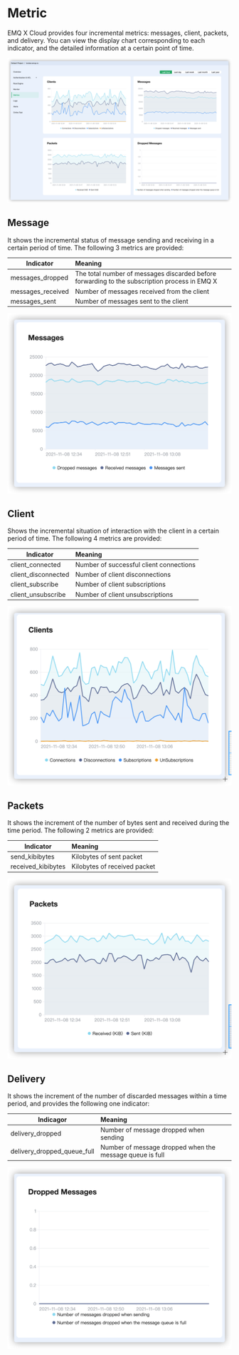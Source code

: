 # Metric

EMQ X Cloud provides four incremental metrics: messages, client, packets, and delivery. You can view the display chart corresponding to each indicator, and the detailed information at a certain point of time.

![metrics_line_detail](./_assets/metrics.png)



## Message

It shows the incremental status of message sending and receiving in a certain period of time. The following 3 metrics are provided:

| Indicator         | Meaning                                                      |
| ----------------- | :----------------------------------------------------------- |
| messages_dropped  | The total number of messages discarded before forwarding to the subscription process in EMQ X |
| messages_received | Number of messages received from the client                  |
| messages_sent     | Number of messages sent to the client                        |

![metrics_line_detail](./_assets/metric_messages.png)



## Client

Shows the incremental situation of interaction with the client in a certain period of time. The following 4 metrics are provided:

| Indicator           | Meaning                                 |
| ------------------- | :-------------------------------------- |
| client_connected    | Number of successful client connections |
| client_disconnected | Number of client disconnections         |
| client_subscribe    | Number of client subscriptions          |
| client_unsubscribe  | Number of client unsubscriptions        |

![metrics_line_detail](./_assets/metric_clients.png)



## Packets

It shows the increment of the number of bytes sent and received during the time period. The following 2 metrics are provided:

| Indicator          | Meaning                      |
| ------------------ | :--------------------------- |
| send_kibibytes     | Kilobytes of sent packet     |
| received_kibibytes | Kilobytes of received packet |

![metrics_line_detail](./_assets/metric_packets.png)



## Delivery

It shows the increment of the number of discarded messages within a time period, and provides the following one indicator:

| Indicagor        | Meaning                                         |
| ---------------- | :---------------------------------------------- |
| delivery_dropped | Number of message dropped when sending |
| delivery_dropped_queue_full | Number of message dropped when the message queue is full |

![metrics_line_detail](./_assets/metric_delivery.png)